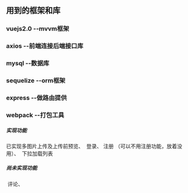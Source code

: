  <h2>用到的框架和库</h2>
 <h3>vuejs2.0 --mvvm框架</h3>
 <h3>axios --前端连接后端接口库</h3>
 <h3>mysql --数据库</h3>
 <h3>sequelize --orm框架</h3>
 <h3>express --做路由提供</h3>
 <h3>webpack --打包工具</h3>
 <div>
 <h5>实现功能</h5>
  已实现多图片上传及上传前预览、
  登录、
  注册 （可以不用注册功能，放着没用）、
  下拉加载列表
</div>
<div>
 <h5>尚未实现功能</h5>
  评论、
</div>
